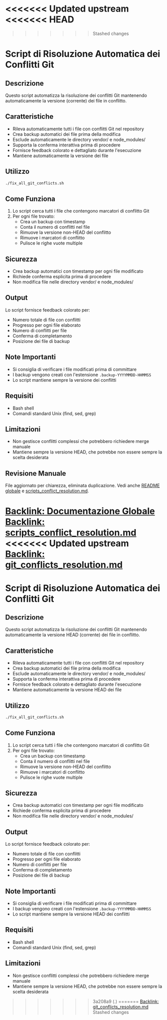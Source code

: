 <<<<<<< Updated upstream
<<<<<<< HEAD
=======
>>>>>>> Stashed changes
# Script di Risoluzione Automatica dei Conflitti Git

## Descrizione
Questo script automatizza la risoluzione dei conflitti Git mantenendo automaticamente la versione (corrente) dei file in conflitto.

## Caratteristiche
- Rileva automaticamente tutti i file con conflitti Git nel repository
- Crea backup automatici dei file prima della modifica
- Esclude automaticamente le directory vendor/ e node_modules/
- Supporta la conferma interattiva prima di procedere
- Fornisce feedback colorato e dettagliato durante l'esecuzione
- Mantiene automaticamente la versione dei file

## Utilizzo
```bash
./fix_all_git_conflicts.sh
```

## Come Funziona
1. Lo script cerca tutti i file che contengono marcatori di conflitto Git 
2. Per ogni file trovato:
   - Crea un backup con timestamp
   - Conta il numero di conflitti nel file
   - Rimuove la versione non-HEAD del conflitto
   - Rimuove i marcatori di conflitto
   - Pulisce le righe vuote multiple

## Sicurezza
- Crea backup automatici con timestamp per ogni file modificato
- Richiede conferma esplicita prima di procedere
- Non modifica file nelle directory vendor/ e node_modules/

## Output
Lo script fornisce feedback colorato per:
- Numero totale di file con conflitti
- Progresso per ogni file elaborato
- Numero di conflitti per file
- Conferma di completamento
- Posizione dei file di backup

## Note Importanti
- Si consiglia di verificare i file modificati prima di committare
- I backup vengono creati con l'estensione `.backup-YYYYMMDD-HHMMSS`
- Lo script mantiene sempre la versione dei conflitti

## Requisiti
- Bash shell
- Comandi standard Unix (find, sed, grep)

## Limitazioni
- Non gestisce conflitti complessi che potrebbero richiedere merge manuale
- Mantiene sempre la versione HEAD, che potrebbe non essere sempre la scelta desiderata

## Revisione Manuale
File aggiornato per chiarezza, eliminata duplicazione. Vedi anche [README globale](/docs/README.md) e [scripts_conflict_resolution.md](scripts_conflict_resolution.md).

[Backlink: Documentazione Globale](/docs/README.md)
[Backlink: scripts_conflict_resolution.md](scripts_conflict_resolution.md)
<<<<<<< Updated upstream
[Backlink: git_conflicts_resolution.md](git_conflicts_resolution.md)
=======
# Script di Risoluzione Automatica dei Conflitti Git

## Descrizione
Questo script automatizza la risoluzione dei conflitti Git mantenendo automaticamente la versione HEAD (corrente) dei file in conflitto.

## Caratteristiche
- Rileva automaticamente tutti i file con conflitti Git nel repository
- Crea backup automatici dei file prima della modifica
- Esclude automaticamente le directory vendor/ e node_modules/
- Supporta la conferma interattiva prima di procedere
- Fornisce feedback colorato e dettagliato durante l'esecuzione
- Mantiene automaticamente la versione HEAD dei file

## Utilizzo
```bash
./fix_all_git_conflicts.sh
```

## Come Funziona
1. Lo script cerca tutti i file che contengono marcatori di conflitto Git 
2. Per ogni file trovato:
   - Crea un backup con timestamp
   - Conta il numero di conflitti nel file
   - Rimuove la versione non-HEAD del conflitto
   - Rimuove i marcatori di conflitto
   - Pulisce le righe vuote multiple

## Sicurezza
- Crea backup automatici con timestamp per ogni file modificato
- Richiede conferma esplicita prima di procedere
- Non modifica file nelle directory vendor/ e node_modules/

## Output
Lo script fornisce feedback colorato per:
- Numero totale di file con conflitti
- Progresso per ogni file elaborato
- Numero di conflitti per file
- Conferma di completamento
- Posizione dei file di backup

## Note Importanti
- Si consiglia di verificare i file modificati prima di committare
- I backup vengono creati con l'estensione `.backup-YYYYMMDD-HHMMSS`
- Lo script mantiene sempre la versione HEAD dei conflitti

## Requisiti
- Bash shell
- Comandi standard Unix (find, sed, grep)

## Limitazioni
- Non gestisce conflitti complessi che potrebbero richiedere merge manuale
- Mantiene sempre la versione HEAD, che potrebbe non essere sempre la scelta desiderata 
>>>>>>> 3a208a9 (.)
=======
[Backlink: git_conflicts_resolution.md](git_conflicts_resolution.md)
>>>>>>> Stashed changes
